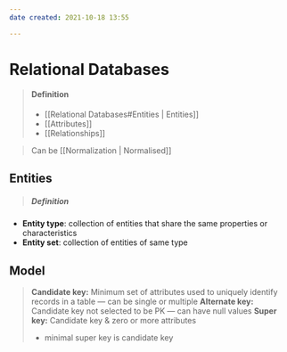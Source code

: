 ```yaml
---
date created: 2021-10-18 13:55

---
```


# Relational Databases
> #### Definition
>
> - [[Relational Databases#Entities | Entities]]
> - [[Attributes]]
> - [[Relationships]]

> Can be [[Normalization | Normalised]]

## Entities
> ##### Definition

- **Entity type**: collection of entities that share the same properties or characteristics
- **Entity set**: collection of entities of same type

## Model

> **Candidate key:** Minimum set of attributes used to uniquely identify records in a table — can be single or multiple
> **Alternate key:** Candidate key not selected to be PK — can have null values
> **Super key:** Candidate key & zero or more attributes
>
> - minimal super key is candidate key
